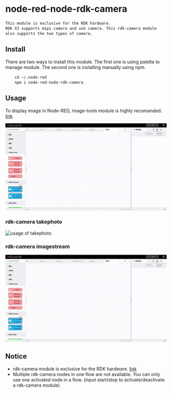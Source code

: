 # node-red-node-rdk-camera
    This module is exclusive for the RDK hardware.
    RDK X3 supports mipi camera and usb camera. This rdk-camera module also supports the two types of camera.

## Install
There are two ways to install this module. The first one is using palette to manage module. The second one is installing manually using npm.
```
    cd ~/.node-red
    npm i node-red-node-rdk-camera
```

## Usage
To display image in Node-RED, image-tools module is highly recomanded. [link](https://flows.nodered.org/node/node-red-contrib-image-tools)

![usage of rdkcamera](./images/rdkcamera_imagestream.gif)

### rdk-camera takephoto
![usage of takephoto](./images/rdkcamera_takephoto.gif)


### rdk-camera imagestream
![usage of imagestream](./images/rdkcamera_imagestream.gif)


## Notice
+ rdk-camera module is exclusive for the RDK hardware. [link](https://developer.horizon.cc/)
+ Multiple rdk-camera nodes in one flow are not available. You can only use one activated node in a flow. (input start/stop to activate/deactivate a rdk-camera module)